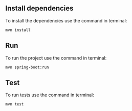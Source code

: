 ## Install dependencies
To install the dependencies use the command in terminal:
```
mvn install
```

## Run
To run the project use the command in terminal:
```
mvn spring-boot:run
```

## Test
To run tests use the command in terminal:
```
mvn test
```
